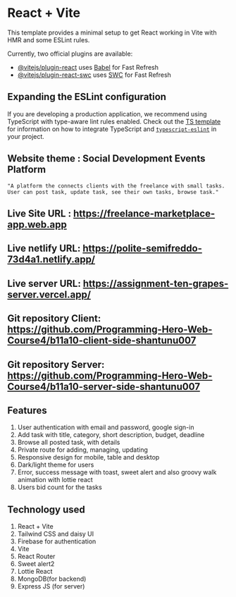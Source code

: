 # React + Vite

This template provides a minimal setup to get React working in Vite with HMR and some ESLint rules.

Currently, two official plugins are available:

- [@vitejs/plugin-react](https://github.com/vitejs/vite-plugin-react/blob/main/packages/plugin-react) uses [Babel](https://babeljs.io/) for Fast Refresh
- [@vitejs/plugin-react-swc](https://github.com/vitejs/vite-plugin-react/blob/main/packages/plugin-react-swc) uses [SWC](https://swc.rs/) for Fast Refresh

## Expanding the ESLint configuration

If you are developing a production application, we recommend using TypeScript with type-aware lint rules enabled. Check out the [TS template](https://github.com/vitejs/vite/tree/main/packages/create-vite/template-react-ts) for information on how to integrate TypeScript and [`typescript-eslint`](https://typescript-eslint.io) in your project.


## Website theme : Social Development Events Platform

    "A platform the connects clients with the freelance with small tasks. User can post task, update task, see their own tasks, browse task."

## Live Site URL : https://freelance-marketplace-app.web.app
## Live netlify URL: https://polite-semifreddo-73d4a1.netlify.app/
## Live server URL: https://assignment-ten-grapes-server.vercel.app/
## Git repository Client: https://github.com/Programming-Hero-Web-Course4/b11a10-client-side-shantunu007
## Git repository Server: https://github.com/Programming-Hero-Web-Course4/b11a10-server-side-shantunu007



## Features

1. User authentication with email and password, google sign-in
2. Add task with title, category, short description, budget, deadline
3. Browse all posted task, with details
4. Private route for adding, managing, updating
5. Responsive design for mobile, table and desktop
6. Dark/light theme for users
7. Error, success message with toast, sweet alert and also groovy walk animation with lottie react
8. Users bid count for the tasks

## Technology used

1. React + Vite
2. Tailwind CSS and daisy UI
3. Firebase for authentication
4. Vite
5. React Router
6. Sweet alert2
7. Lottie React
8. MongoDB(for backend)
9. Express JS (for server)